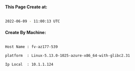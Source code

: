 
   
#### This Page Create at:

```bash

2022-06-09 - 11:00:13 UTC

```

#### Create By Machine:

```bash

Host Name : fv-az177-539

platform  : Linux-5.13.0-1025-azure-x86_64-with-glibc2.31

Ip Local  : 10.1.1.124

```

